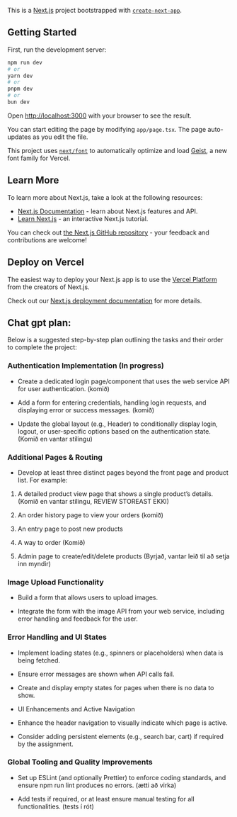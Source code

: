 This is a [Next.js](https://nextjs.org) project bootstrapped with [`create-next-app`](https://nextjs.org/docs/app/api-reference/cli/create-next-app).

## Getting Started

First, run the development server:

```bash
npm run dev
# or
yarn dev
# or
pnpm dev
# or
bun dev
```

Open [http://localhost:3000](http://localhost:3000) with your browser to see the result.

You can start editing the page by modifying `app/page.tsx`. The page auto-updates as you edit the file.

This project uses [`next/font`](https://nextjs.org/docs/app/building-your-application/optimizing/fonts) to automatically optimize and load [Geist](https://vercel.com/font), a new font family for Vercel.

## Learn More

To learn more about Next.js, take a look at the following resources:

- [Next.js Documentation](https://nextjs.org/docs) - learn about Next.js features and API.
- [Learn Next.js](https://nextjs.org/learn) - an interactive Next.js tutorial.

You can check out [the Next.js GitHub repository](https://github.com/vercel/next.js) - your feedback and contributions are welcome!

## Deploy on Vercel

The easiest way to deploy your Next.js app is to use the [Vercel Platform](https://vercel.com/new?utm_medium=default-template&filter=next.js&utm_source=create-next-app&utm_campaign=create-next-app-readme) from the creators of Next.js.

Check out our [Next.js deployment documentation](https://nextjs.org/docs/app/building-your-application/deploying) for more details.

## Chat gpt plan:

Below is a suggested step-by-step plan outlining the tasks and their order to complete the project:

### Authentication Implementation (In progress)

- Create a dedicated login page/component that uses the web service API for user authentication. (komið)

- Add a form for entering credentials, handling login requests, and displaying error or success messages. (komið)

- Update the global layout (e.g., Header) to conditionally display login, logout, or user-specific options based on the authentication state. (Komið en vantar stílingu)

### Additional Pages & Routing

- Develop at least three distinct pages beyond the front page and product list. For example:

1. A detailed product view page that shows a single product’s details. (Komið en vantar stílingu, REVIEW STOREAST EKKI)

2. An order history page to view your orders (komið)

3. An entry page to post new products

4. A way to order (Komið)

5. Admin page to create/edit/delete products (Byrjað, vantar leið til að setja inn myndir)

### Image Upload Functionality

- Build a form that allows users to upload images.

- Integrate the form with the image API from your web service, including error handling and feedback for the user.

### Error Handling and UI States

- Implement loading states (e.g., spinners or placeholders) when data is being fetched.

- Ensure error messages are shown when API calls fail.

- Create and display empty states for pages when there is no data to show.

- UI Enhancements and Active Navigation

- Enhance the header navigation to visually indicate which page is active.

- Consider adding persistent elements (e.g., search bar, cart) if required by the assignment.

### Global Tooling and Quality Improvements

- Set up ESLint (and optionally Prettier) to enforce coding standards, and ensure npm run lint produces no errors. (ætti að virka)

- Add tests if required, or at least ensure manual testing for all functionalities. (tests í rót)
